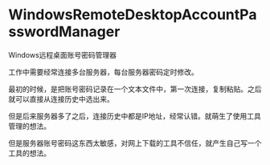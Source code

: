 # WindowsRemoteDesktopAccountPasswordManager
Windows远程桌面账号密码管理器

工作中需要经常连接多台服务器，每台服务器密码定时修改。 

最初的时候，是把账号密码记录在一个文本文件中，第一次连接，复制粘贴。之后就可以直接从连接历史中选出来。 

但是后来服务器多了之后，连接历史中都是IP地址，经常认错。就萌生了使用工具管理的想法。 

但是服务器账号密码这东西太敏感，对网上下载的工具不信任，就产生自己写一个工具的想法。
